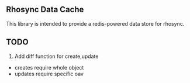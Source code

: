 Rhosync Data Cache
-------------------------------------------------------------

This library is intended to provide a redis-powered data store for rhosync.

TODO
-------------------------------------------------------------
1. Add diff function for create,update
  - creates require whole object
  - updates require specific oav